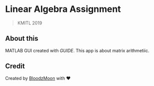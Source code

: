 
# Linear Algebra Assignment

> KMITL 2019

## About this

MATLAB GUI created with *GUIDE*. This app is about matrix arithmetiic.

## Credit

Created by [BloodzMoon](https://github.com/BloodzMoon/) with ❤
